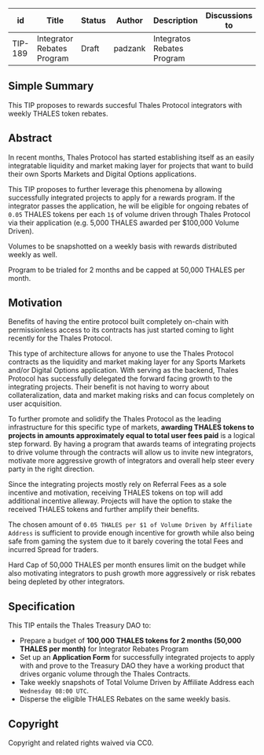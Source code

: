 



| id | Title | Status | Author | Description | Discussions to | Created |
| ----------- | ----------- | ----------- | ----------- | ----------- | ----------- | ----------- |
| TIP-189 | Integrator Rebates Program | Draft | padzank | Integratos Rebates Program |  | 2023-11-28
 
## Simple Summary

This TIP proposes to rewards succesful Thales Protocol integrators with weekly THALES token rebates.

## Abstract


In recent months, Thales Protocol has started establishing itself as an easily integratable liquidity and market making layer for projects that want to build their own Sports Markets and Digital Options applications.  
 
This TIP proposes to further leverage this phenomena by allowing successfully integrated projects to apply for a rewards program. If the integrator passes the application, he will be eligible for ongoing rebates of `0.05` THALES tokens per each `1$` of volume driven through Thales Protocol via their application (e.g. 5,000 THALES awarded per $100,000 Volume Driven).


Volumes to be snapshotted on a weekly basis with rewards distributed weekly as well.  
 
Program to be trialed for 2 months and be capped at 50,000 THALES per month.


## Motivation


Benefits of having the entire protocol built completely on-chain with permissionless access to its contracts has just started coming to light recently for the Thales Protocol.  
 
This type of architecture allows for anyone to use the Thales Protocol contracts as the liquidity and market making layer for any Sports Markets and/or Digital Options application. With serving as the backend, Thales Protocol has successfully delegated the forward facing growth to the integrating projects. Their benefit is not having to worry about collateralization, data and market making risks and can focus completely on user acquisition.  
 
To further promote and solidify the Thales Protocol as the leading infrastructure for this specific type of markets, **awarding THALES tokens to projects in amounts approximately equal to total user fees paid** is a logical step forward. By having a program that awards teams of integrating projects to drive volume through the contracts will allow us to invite new integrators, motivate more aggressive growth of integrators and overall help steer every party in the right direction.  


Since the integrating projects mostly rely on Referral Fees as a sole incentive and motivation, receiving THALES tokens on top will add additional incentive alleway. Projects will have the option to stake the received THALES tokens and further amplify their benefits.  
 
The chosen amount of `0.05 THALES per $1 of Volume Driven by Affiliate Address` is sufficient to provide enough incentive for growth while also being safe from gaming the system due to it barely covering the total Fees and incurred Spread for traders.  
 
Hard Cap of 50,000 THALES per month ensures limit on the budget while also motivating integrators to push growth more aggressively or risk rebates being depleted by other integrators.




## Specification
 
  This TIP entails the Thales Treasury DAO to:  
- Prepare a budget of **100,000 THALES tokens for 2 months (50,000 THALES per month)** for Integrator Rebates Program
- Set up an **Application Form** for successfully integrated projects to apply with and prove to the Treasury DAO they have a working product that drives organic volume through the Thales Contracts.
- Take weekly snapshots of Total Volume Driven by Affiliate Address each `Wednesday 08:00 UTC`.
- Disperse the eligible THALES Rebates on the same weekly basis.
 


## Copyright
 
Copyright and related rights waived via CC0.